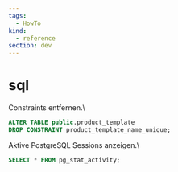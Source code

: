 ```yaml
---
tags:
  - HowTo
kind:
  - reference
section: dev
---
```

# sql

Constraints entfernen.\
```sql
ALTER TABLE public.product_template  
DROP CONSTRAINT product_template_name_unique;
```

Aktive PostgreSQL Sessions anzeigen.\
```sql
SELECT * FROM pg_stat_activity;
```